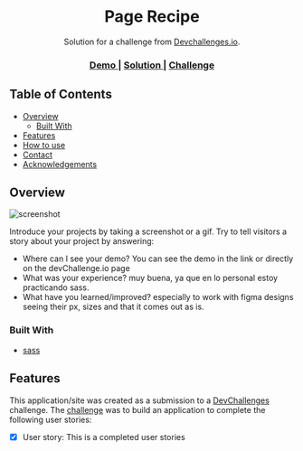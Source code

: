 <!-- Please update value in the {}  -->

<h1 align="center">Page Recipe</h1>

<div align="center">
   Solution for a challenge from  <a href="http://devchallenges.io" target="_blank">Devchallenges.io</a>.
</div>

<div align="center">
  <h3>
    <a href="https://marckweb.github.io/page-recipe-with-sass/">
      Demo
    </a>
    <span> | </span>
    <a href="https://github.com/MarckWeb/page-recipe-with-sass">
      Solution
    </a>
    <span> | </span>
    <a href="https://devchallenges.io/challenges/gcbWLxG6wdennelX7b8I">
      Challenge
    </a>
  </h3>
</div>

<!-- TABLE OF CONTENTS -->

## Table of Contents

- [Overview](#overview)
  - [Built With](#built-with)
- [Features](#features)
- [How to use](#how-to-use)
- [Contact](#contact)
- [Acknowledgements](#acknowledgements)

<!-- OVERVIEW -->

## Overview

![screenshot](https://github.com/MarckWeb/page-recipe-with-sass/blob/master/assets/Imagen1.png)

Introduce your projects by taking a screenshot or a gif. Try to tell visitors a story about your project by answering:

- Where can I see your demo?
  You can see the demo in the link or directly on the devChallenge.io page
- What was your experience?
  muy buena, ya que en lo personal estoy practicando sass.
- What have you learned/improved?
  especially to work with figma designs seeing their px, sizes and that it comes out as is.


### Built With

<!-- This section should list any major frameworks that you built your project using. Here are a few examples.-->

- [sass](https://sass-lang.com/)


## Features

<!-- List the features of your application or follow the template. Don't share the figma file here :) -->

This application/site was created as a submission to a [DevChallenges](https://devchallenges.io/challenges) challenge. The [challenge](https://devchallenges.io/challenges/TtUjDt19eIHxNQ4n5jps) was to build an application to complete the following user stories:

- [x] User story: This is a completed user stories




